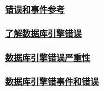 # [错误和事件参考](errors-and-events-reference-database-engine.md)
# [了解数据库引擎错误](understanding-database-engine-errors.md)
# [数据库引擎错误严重性](database-engine-error-severities.md)
# [数据库引擎错事件和错误](database-engine-events-and-errors.md)
